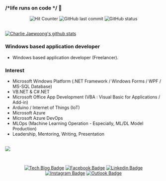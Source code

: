 ### /*life runs on code */ 👋
<div align="center">
<img alt="Hit Counter" src="https://hits.seeyoufarm.com/api/count/incr/badge.svg?url=https%3A%2F%2Fgithub.com%2Fhappybono%2Fhit-counter">
<img alt="GitHub last commit" src="https://img.shields.io/github/last-commit/happybono/happybono">
<img alt="GitHub status" src="https://img.shields.io/badge/job%20status-offers%20welcome-brightgreen">
</div>


<!--
**happybono/happybono** is a ✨ _special_ ✨ repository because its `README.md` (this file) appears on your GitHub profile.

Here are some ideas to get you started:

- 🔭 I’m currently working on ...
- 🌱 I’m currently learning ...
- 👯 I’m looking to collaborate on ...
- 🤔 I’m looking for help with ...
- 💬 Ask me about ...
- 📫 How to reach me: ...
- 😄 Pronouns: ...
- ⚡ Fun fact: ...
-->

<br>[![Charlie Jaewoong's github stats](https://github-readme-stats.vercel.app/api?username=happybono)](https://github.com/anuraghazra/github-readme-stats)


### Windows based application developer
-  Windows based application developer (Freelancer).

### Interest
- Microsoft Windows Platform (.NET Framework / Windows Forms / WPF / MS-SQL Database)
- VB.NET & C#.NET
- Microsoft Office App Development (VBA : Visual Basic for Applications / Add-in)
- Arduino / Internet of Things (IoT)
- Microsoft Azure
- Microsoft Azure DevOps
- MLOps (Machine Learning Operation - Especially, ML/DL Model Production)
- Leadership, Mentoring, Writing, Presentation


<a href="https://github.com/anuraghazra/github-readme-stats">
  <br><img align="center" src="https://github-readme-stats.vercel.app/api/top-langs/?username=happybono&layout=compact"/>
</a>
 
<br><div align=center> 
[![Tech Blog Badge](http://img.shields.io/badge/-WordPress-21759B?style=flat&logo=WordPress&link=https://happybono.wordpress.com/)](https://happybono.wordpress.com/)
[![Facebook Badge](https://img.shields.io/badge/facebook-1877f2?style=flat-&logo=facebook&logoColor=white&link=https://www.facebook.com/happybono)](https://www.facebook.com/happybono)
[![Linkedin Badge](https://img.shields.io/badge/-LinkedIn-blue?style=flat-square&logo=Linkedin&logoColor=white&link=https://www.linkedin.com/in/happybono/)](https://www.linkedin.com/in/happybono)
[![Instagram Badge](https://img.shields.io/badge/Instagram-E4405F?style=flat&logo=Instagram&logoColor=white&link=mailto:happybono@outlook.com)](mailto:happybono@outlook.com)
[![Outlook Badge](https://img.shields.io/badge/Outlook-0078D4?style=flat&logo=Microsoft%20Outlook&logoColor=white&link=mailto:happybono@outlook.com)](mailto:happybono@outlook.com)
</div>


